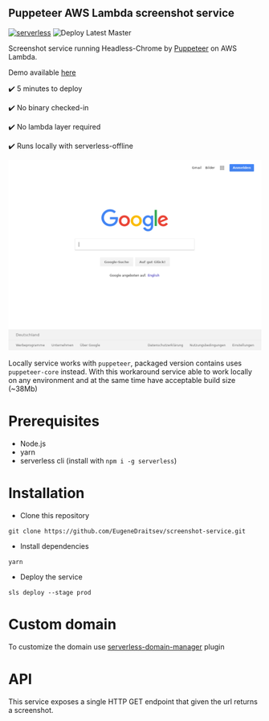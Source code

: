 ## Puppeteer AWS Lambda screenshot service
[![serverless](http://public.serverless.com/badges/v3.svg)](http://www.serverless.com)
![Deploy Latest Master](https://github.com/blocks-directory/screenshot-service/workflows/Deploy%20Latest%20Master/badge.svg?branch=master)

Screenshot service running Headless-Chrome by [Puppeteer](https://github.com/GoogleChrome/puppeteer) on AWS Lambda.

Demo available [here](https://iv9yprrg22.execute-api.eu-central-1.amazonaws.com/prod?url=http://google.com&width=1024&height=768)

✔️ 5 minutes to deploy

✔️ No binary checked-in

✔️ No lambda layer required

✔️ Runs locally with serverless-offline

![demo](.github/demo.png)


Locally service works with `puppeteer`, packaged version contains uses `puppeteer-core` instead. With this workaround service able to work locally on any environment and at the same time have acceptable build size (~38Mb)

# Prerequisites

- Node.js
- yarn 
- serverless cli (install with `npm i -g serverless`)

# Installation


- Clone this repository

```
git clone https://github.com/EugeneDraitsev/screenshot-service.git
```

- Install dependencies

```
yarn
```

- Deploy the service

```
sls deploy --stage prod
```

# Custom domain

To customize the domain use [serverless-domain-manager](https://www.npmjs.com/package/serverless-domain-manager) plugin

# API

This service exposes a single HTTP GET endpoint that given the url returns a screenshot.
